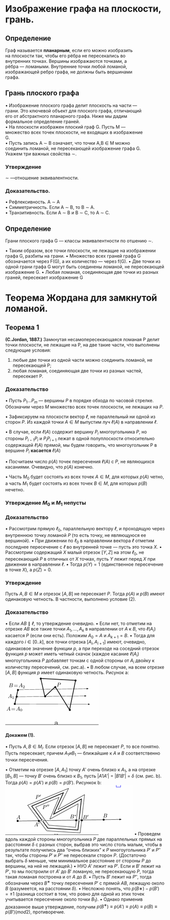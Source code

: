 # Изображение графа на плоскости, грань.  
  
## Определение  
Граф называется **планарным**, если его можно изобразить  
на плоскости так, чтобы его рёбра не пересекались во  
внутренних точках. Вершины изображаются точками, а  
рёбра — ломаными. Внутренние точки любой ломаной,  
изображающей ребро графа, не должны быть вершинами  
графа.  
  
## Грань плоского графа  
  
 • Изображение плоского графа делит плоскость на части —  
 грани. Это ключевой объект для плоского графа, отличающий  
 его от абстрактного планарного графа. Ниже мы дадим  
 формальное определение граней.  
 • На плоскости изображен плоский граф G. Пусть M —  
 множество всех точек плоскости, не входящих в изображение  
 G.  
 • Пусть запись A ∼ B означает, что точки A,B ∈ M можно  
 соединить ломаной, не пересекающей изображение графа G.  
 Укажем три важных свойства ∼.  
 ### Утверждение  
 ∼ —отношение эквивалентности.  
 ### Доказательство.
  • Рефлексивность. A ∼ A  
 • Симметричность. Если A ∼ B, то B ∼ A.  
 • Транзитивность. Если A ∼ B и B ∼ C, то A ∼ C.

## Определение 
Грани плоского графа G — классы эквивалентности по отшению ∼. 

• Таким образом, все точки плоскости, не лежащие на изображении графа G, разбиты на грани. 
• Множество всех граней графа G обозначается через F(G), а их количество — через f(G). 
• Две точки из одной грани графа G могут быть соединены ломаной, не пересекающей изображение G. 
• Любая ломаная, соединяющая две точки из разных граней, пересекает изображение G


# Теорема Жордана для замкнутой ломаной.

## Теорема 1
**(C.Jordan, 1887.)** Замкнутая несамопересекающаяся ломаная P делит точки плоскости, не лежащие на P, на две такие части, что выполнены следующие условия: 
1) любые две точки из одной части можно соединить ломаной, не пересекающей P; 
2) любая ломаная, соединяющая две точки из разных частей, пересекает P.

### Доказательство
• Пусть $P_1 ...P_m$ — вершины $P$ в порядке обхода по часовой стрелке. Обозначим через $M$ множество всех точек плоскости, не лежащих на $P$.

• Зафиксируем на плоскости вектор $ℓ$, не параллельный ни одной из сторон $P$. Из каждой точки $A \in M$ выпустим луч $ℓ(A)$ в направлении $ℓ$.

• В случае, если $ℓ(A)$ содержит вершину $P_i$ многоугольника $P$, но стороны $P_{i−1}P_i$ и $P_iP_{i+1}$ лежат в одной полуплоскости относительно содержащей $ℓ(A)$ прямой, мы будем говорить, что многоугольник P в вершине $P_i$ **касается** $ℓ(A)$

• Посчитаем число $p(A)$ точек пересечения $ℓ(A)$ с $P$, не являющихся касаниями. Очевидно, что $p(A)$ конечно.

• Часть $M_0$ будет состоять из всех точек $A \in M$, для которых $p(A)$ четно, а часть $M_1$ будет состоять из всех точек $B \in M$, для которых $p(B)$ нечетно.

### Утверждение $М_0$ и $М_1$ непусты
### Доказательство
• Рассмотрим прямую $ℓ_0$, параллельную вектору $ℓ$, и проходящую через внутреннюю точку ломаной $P$ (то есть точку, не являющуюся ее вершиной).
• При движении по $ℓ_0$ в направлении вектора $ℓ$ отметим последнее пересечение с $ℓ$ во внутренней точке — пусть это точка $X$.
• Рассмотрим содержащий $X$ малый отрезок $[Y,Z]$ на этом $ℓ_0$, не пересекающий $P$ в отличных от $X$ точках, пусть $Y$ лежит перед $X$ при движении в направлении $ℓ$.
• Тогда $p(Y) = 1$ (единственное пересечение в точке $X$), а $p(Z) = 0$.

### Утверждение 
Пусть $A,B \in M$ и отрезок $[A,B]$ не пересекает $P$. Тогда $p(A)$ и $p(B)$ имеют одинаковую четность. В частности, выполнено условие (2).

### Доказательство
• Если $AB ∥ ℓ$, то утверждение очевидно.
• Если нет, то отметим на отрезке $AB$ все такие точки $A_1, ..., A_k$ в направлении от $A$ к $B$, что $ℓ(A_i)$ касается $P$ (если они есть). Положим $A_0 = A$ и $A_{k+1} = B$.
• Тогда для каждого $i \in [0..k]$, все точки отрезка $[A_i,A_{i+1}]$ имеют, очевидно, одинаковое значение функции $p$, а при переходе на соседний отрезок функция $p$ может иметь четный скачок (каждое касание $ℓ(A_i)$ многоугольника $P$ добавляет точкам с одной стороны от $A_i$ двойку к количеству пересечений, см. рис.a).
• В любом случае, на всем отрезке $[A,B]$ функция $p$ имеет одинаковую четность.
Рисунок а:
![Рисунок а](https://github.com/wwwyssa/wwwyssa_in_itmo/blob/main/sexia_part2/dm_graph/planar/1.png?raw=true)

#### Докажем (1). 
• Пусть $A,B \in M_i$. Если отрезок $[A,B]$ не пересекает $P$, то все понятно. Пусть пересекает, причем $A_1 и B_1$ — ближайшие к $A$ и $B$ соответственно точки пересечения.

• Отметим на отрезке $[A,A_1]$ точку $A′$ очень близко к $A_1$, а на отрезке $[B_1,B]$ — точку $B′$ очень близко к $B_1$, пусть $|A1A′|$ = $|B1B′|$ = $\delta$ (см. рис. b). Тогда $p(A) = p(A′)$ и $p(B) = p(B′)$.
Рисункок b:
![Рисунок b](https://github.com/wwwyssa/wwwyssa_in_itmo/blob/main/sexia_part2/dm_graph/planar/2.png?raw=true)
• Проведем вдоль каждой стороны многоугольника $P$ две параллельных прямых на расстоянии $\delta$ с разных сторон, выбрав это число столь малым, чтобы в результате получились два “очень близких” к $P$ многоугольника $P′$ и $P′′$ так, чтобы стороны $P′$ и $P′′$ не пересекали сторон $P$. (Достаточно выбрать $\delta$ меньше, чем минимальное расстояние от стороны $P$ до вершины, на ней не лежащей.)
• НУО $A′$ лежит на $P′$. Если и $B′$ лежит на $P′$, то мы построили от $A′$ до $B′$ ломаную, не пересекающую $P$, тогда такая ломаная построена и от $A$ до $B$.
• Пусть $B′$ лежит на $P′′$, тогда обозначим через $B^∗$ точку пересечения $P′$ с прямой $AB$, лежащую около $B$ (разумеется, на расстоянии $\delta$).
• Несложно понять, что $p(B∗) −p(B′) = ±1$ (разница состоит в том, что ровно для одной из этих точек учитывается пересечение около точки $B_1$).
• Однако применив доказанное выше утверждение, получим $p(B^∗) ≡ p(A′) ≡ p(A) ≡ p(B) ≡ p(B′) (mod 2)$, противоречие.